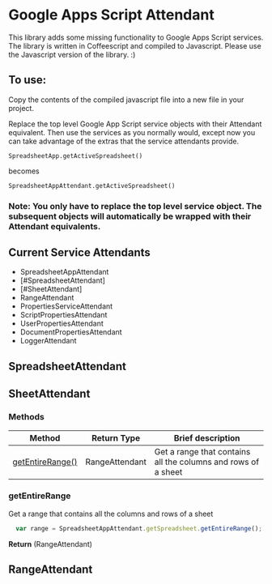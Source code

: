 # Google Apps Script Attendant

This library adds some missing functionality to Google Apps Script services. The library is written in Coffeescript and compiled to Javascript. Please use the Javascript version of the library. :) 

## To use:


Copy the contents of the compiled javascript file into a new file in your project. 
 
Replace the top level Google App Script service objects with their Attendant equivalent. Then use the services as you normally would, except now you can take advantage of the extras that the service attendants provide.

```
SpreadsheetApp.getActiveSpreadsheet()
```

becomes

```
SpreadsheetAppAttendant.getActiveSpreadsheet()
```

### Note: You only have to replace the top level service object. The subsequent objects will automatically be wrapped with their Attendant equivalents.
 
## Current Service Attendants

* SpreadsheetAppAttendant
* [#SpreadsheetAttendant]
* [#SheetAttendant]
* RangeAttendant
* PropertiesServiceAttendant
* ScriptPropertiesAttendant
* UserPropertiesAttendant
* DocumentPropertiesAttendant
* LoggerAttendant


## SpreadsheetAttendant 
## SheetAttendant
### Methods

| Method | Return Type | Brief description |
| ------ | ----------- | ----------------- |
| [getEntireRange()](#getEntireRange) | RangeAttendant | Get a range that contains all the columns and rows of a sheet |


### getEntireRange

Get a range that contains all the columns and rows of a sheet

```javascript
  var range = SpreadsheetAppAttendant.getSpreadsheet.getEntireRange();
```

**Return**
(RangeAttendant)

## RangeAttendant


